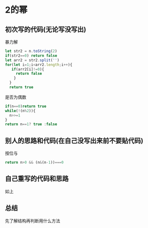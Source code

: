 # 2的幂



## 初次写的代码(无论写没写出)

暴力解

```js
let str2 = n.toString(2)
if(str2==0) return false
let arr2 = str2.split('')
for(let i=1;i<arr2.length;i++){
   if(arr2[i]!=0){
     return false
  	}
  }
  return true
```

是否为偶数

```js
if(n==0)return true
while(!(n%2)){
  n>>=1
}
return n==1? true :false
```



## 别人的思路和代码(在自己没写出来前不要贴代码)

按位与

```js
return n>0 && (n&(n-1))===0
```



## 自己重写的代码和思路

如上

## 总结

先了解结构再判断用什么方法
